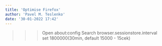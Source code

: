 ```yaml
---
title: 'Optimise Firefox'
author: 'Pavel M. Teslenko'
date: '30-01-2022 17:42'
---
```


>>>Open about:config
Search browser.sessionstore.interval
set 1800000(30min, default 15000 - 15cek)

